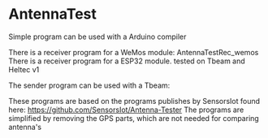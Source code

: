 # AntennaTest
Simple program can be used with a Arduino compiler

There is a receiver program for a WeMos module: AntennaTestRec_wemos
There is a receiver program for a ESP32 module. tested on Tbeam and Heltec v1

The sender program can be used with a Tbeam:


These programs are based on the programs publishes by SensorsIot found here:
https://github.com/SensorsIot/Antenna-Tester
The programs are simplified  by removing the GPS parts, which are not needed for comparing antenna's
